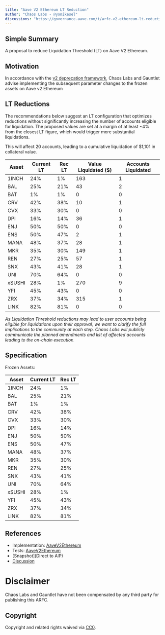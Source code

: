 ```yaml
---
title: "Aave V2 Ethereum LT Reduction"
author: "Chaos Labs - @yonikesel"
discussions: "https://governance.aave.com/t/arfc-v2-ethereum-lt-reductions-10-27-2023/15249"
---
```


## Simple Summary

A proposal to reduce Liquidation Threshold (LT) on Aave V2 Ethereum.

## Motivation

In accordance with the [v2 deprecation framework](https://governance.aave.com/t/arfc-aave-v2-markets-deprecation-plan/14870), Chaos Labs and Gauntlet advise implementing the subsequent parameter changes to the frozen assets on Aave v2 Ethereum

## LT Reductions

The recommendations below suggest an LT configuration that optimizes reductions without significantly increasing the number of accounts eligible for liquidation. The proposed values are set at a margin of at least ~4% from the closest LT figure, which would trigger more substantial liquidations.

This will affect 20 accounts, leading to a cumulative liquidation of $1,101 in collateral value.

| Asset  | Current LT | Rec LT | Value Liquidated ($) | Accounts Liquidated |
| ------ | ---------- | ------ | -------------------- | ------------------- |
| 1INCH  | 24%        | 1%     | 163                  | 1                   |
| BAL    | 25%        | 21%    | 43                   | 2                   |
| BAT    | 1%         | 1%     | 0                    | 0                   |
| CRV    | 42%        | 38%    | 10                   | 1                   |
| CVX    | 33%        | 30%    | 0                    | 0                   |
| DPI    | 16%        | 14%    | 36                   | 1                   |
| ENJ    | 50%        | 50%    | 0                    | 0                   |
| ENS    | 50%        | 47%    | 2                    | 1                   |
| MANA   | 48%        | 37%    | 28                   | 1                   |
| MKR    | 35%        | 30%    | 149                  | 1                   |
| REN    | 27%        | 25%    | 57                   | 1                   |
| SNX    | 43%        | 41%    | 28                   | 1                   |
| UNI    | 70%        | 64%    | 0                    | 0                   |
| xSUSHI | 28%        | 1%     | 270                  | 9                   |
| YFI    | 45%        | 43%    | 0                    | 0                   |
| ZRX    | 37%        | 34%    | 315                  | 1                   |
| LINK   | 82%        | 81%    | 0                    | 0                   |

_As Liquidation Threshold reductions may lead to user accounts being eligible for liquidations upon their approval, we want to clarify the full implications to the community at each step. Chaos Labs will publicly communicate the planned amendments and list of affected accounts leading to the on-chain execution._

## Specification

Frozen Assets:

| Asset  | Current LT | Rec LT |
| ------ | ---------- | ------ |
| 1INCH  | 24%        | 1%     |
| BAL    | 25%        | 21%    |
| BAT    | 1%         | 1%     |
| CRV    | 42%        | 38%    |
| CVX    | 33%        | 30%    |
| DPI    | 16%        | 14%    |
| ENJ    | 50%        | 50%    |
| ENS    | 50%        | 47%    |
| MANA   | 48%        | 37%    |
| MKR    | 35%        | 30%    |
| REN    | 27%        | 25%    |
| SNX    | 43%        | 41%    |
| UNI    | 70%        | 64%    |
| xSUSHI | 28%        | 1%     |
| YFI    | 45%        | 43%    |
| ZRX    | 37%        | 34%    |
| LINK   | 82%        | 81%    |

## References

- Implementation: [AaveV2Ethereum](https://github.com/bgd-labs/aave-proposals-v3/blob/a0090d11882adb70c256bcdece3fa3f805638e51/src/20231030_AaveV2Ethereum_AaveV2EthereumLTReduction/AaveV2Ethereum_AaveV2EthereumLTReduction_20231030.sol)
- Tests: [AaveV2Ethereum](https://github.com/bgd-labs/aave-proposals-v3/blob/a0090d11882adb70c256bcdece3fa3f805638e51/src/20231030_AaveV2Ethereum_AaveV2EthereumLTReduction/AaveV2Ethereum_AaveV2EthereumLTReduction_20231030.t.sol)
- [Snapshot](Direct to AIP)
- [Discussion](https://governance.aave.com/t/arfc-v2-ethereum-lt-reductions-10-27-2023/15249)

# Disclaimer

Chaos Labs and Gauntlet have not been compensated by any third party for publishing this ARFC.

## Copyright

Copyright and related rights waived via [CC0](https://creativecommons.org/publicdomain/zero/1.0/).
